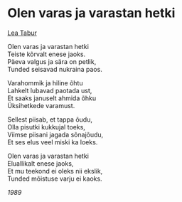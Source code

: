 # Olen varas ja varastan hetki

[Lea Tabur](./)

Olen varas ja varastan hetki  
Teiste kõrvalt enese jaoks.  
Päeva valgus ja sära on petlik,  
Tunded seisavad nukraina paos.

Varahommik ja hiline õhtu  
Lahkelt lubavad paotada ust,  
Et saaks januselt ahmida õhku  
Üksihetkede varamust.

Sellest piisab, et tappa õudu,  
Olla pisutki kukkujal toeks,  
Viimse piisani jagada sõnajõudu,  
Et ses elus veel miski ka loeks.

Olen varas ja varastan hetki  
Eluallikalt enese jaoks,  
Et mu teekond ei oleks nii ekslik,  
Tunded mõistuse varju ei kaoks.

_1989_

